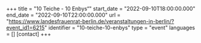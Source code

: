 +++
title = "10 Teiche - 10 Enbys“"
start_date = "2022-09-10T18:00:00.000"
end_date = "2022-09-10T22:00:00.000"
url = "https://www.landesfrauenrat-berlin.de/veranstaltungen-in-berlin/?event_id1=6215"
identifier = "10-teiche-10-enbys"
type = "event"
languages = []
[contact]
+++